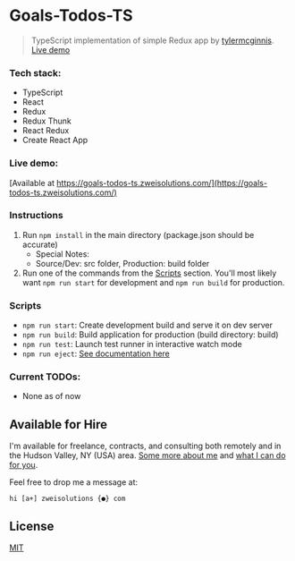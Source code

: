 # Goals-Todos-TS

> TypeScript implementation of simple Redux app by [tylermcginnis](https://github.com/tylermcginnis/). [Live demo](https://goals-todos-ts.zweisolutions.com/)

### Tech stack:

-   TypeScript
-   React
-   Redux
-   Redux Thunk
-   React Redux
-   Create React App

### Live demo:

[Available at https://goals-todos-ts.zweisolutions.com/](https://goals-todos-ts.zweisolutions.com/)

### Instructions

1. Run `npm install` in the main directory (package.json should be accurate)
    - Special Notes:
    - Source/Dev: src folder, Production: build folder
2. Run one of the commands from the [Scripts](#scripts) section. You'll most likely want `npm run start` for development and `npm run build` for production.

### Scripts

-   `npm run start`: Create development build and serve it on dev server
-   `npm run build`: Build application for production (build directory: build)
-   `npm run test`: Launch test runner in interactive watch mode
-   `npm run eject`: [See documentation here](https://create-react-app.dev/docs/available-scripts/#npm-run-eject)

### Current TODOs:

-   None as of now

## Available for Hire

I'm available for freelance, contracts, and consulting both remotely and in the Hudson Valley, NY (USA) area. [Some more about me](https://www.zweisolutions.com/about.html) and [what I can do for you](https://www.zweisolutions.com/services.html).

Feel free to drop me a message at:

```
hi [a+] zweisolutions {●} com
```

## License

[MIT](./LICENSE)
